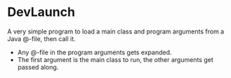 # DevLaunch
A very simple program to load a main class and program arguments from a Java @-file, then call it.

- Any @-file in the program arguments gets expanded.
- The first argument is the main class to run, the other arguments get passed along.
